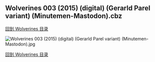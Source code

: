 ## Wolverines 003 (2015) (digital) (Gerarld Parel variant) (Minutemen-Mastodon).cbz


[回到 Wolverines 目录](https://github.com/alicewish/markdown/blob/master/series/Wolverines.md)


![Wolverines 003 (2015) (digital) (Gerarld Parel variant) (Minutemen-Mastodon).jpg](https://wx1.sinaimg.cn/large/6a9fdecaly1fr0yqrem2oj21kw2edb29.jpg)

[回到 Wolverines 目录](https://github.com/alicewish/markdown/blob/master/series/Wolverines.md)

